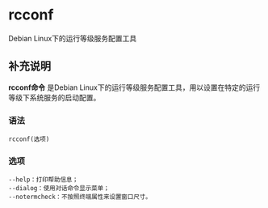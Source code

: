 #  rcconf

Debian Linux下的运行等级服务配置工具

##  补充说明

**rcconf命令** 是Debian Linux下的运行等级服务配置工具，用以设置在特定的运行等级下系统服务的启动配置。

###  语法

    
    
    rcconf(选项)
    

###  选项

    
    
    --help：打印帮助信息；
    --dialog：使用对话命令显示菜单；
    --notermcheck：不按照终端属性来设置窗口尺寸。
    

